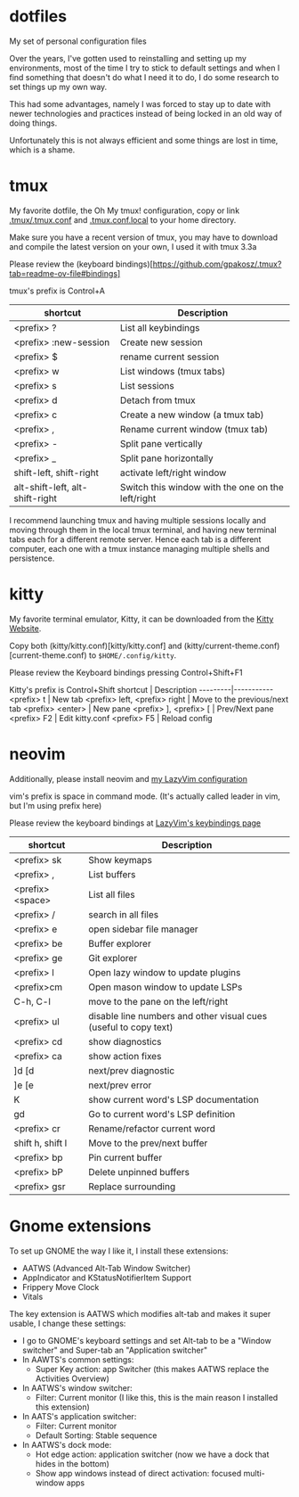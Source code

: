 # dotfiles

My set of personal configuration files

Over the years, I've gotten used to reinstalling and setting up my environments, most of the time I try to stick to 
default settings and when I find something that doesn't do what I need it to do, I do some research to set things up 
my own way.

This had some advantages, namely I was forced to stay up to date with newer technologies and practices instead of 
being locked in an old way of doing things.

Unfortunately this is not always efficient and some things are lost in time, which is a shame.

# tmux

My favorite dotfile, the Oh My tmux! configuration, copy or link [.tmux/.tmux.conf](.tmux/.tmux.conf) and [.tmux.conf.local](.tmux.local) to your home directory.

Make sure you have a recent version of tmux, you may have to download and compile the latest version on your own, I used it with tmux 3.3a

Please review the (keyboard bindings)[https://github.com/gpakosz/.tmux?tab=readme-ov-file#bindings]

tmux's prefix is Control+A

shortcut   | Description
-----------|-----------
\<prefix> ? | List all keybindings
\<prefix> :new-session | Create new session
\<prefix> $ | rename current session
\<prefix> w | List windows (tmux tabs)
\<prefix> s | List sessions
\<prefix> d | Detach from tmux
\<prefix> c | Create a new window (a tmux tab)
\<prefix> , | Rename current window (tmux tab)
\<prefix> - | Split pane vertically
\<prefix> _ | Split pane horizontally
shift-left, shift-right | activate left/right window
alt-shift-left, alt-shift-right | Switch this window with the one on the left/right 

I recommend launching tmux and having multiple sessions locally and moving through them in the local tmux terminal,
and having new terminal tabs each for a different remote server. Hence each tab is a different computer, each one
with a tmux instance managing multiple shells and persistence.

# kitty

My favorite terminal emulator, Kitty, it can be downloaded from the [Kitty Website](https://sw.kovidgoyal.net/kitty/binary/).

Copy both (kitty/kitty.conf)[kitty/kitty.conf] and (kitty/current-theme.conf)[current-theme.conf) to `$HOME/.config/kitty`.

Please review the Keyboard bindings pressing Control+Shift+F1

Kitty's prefix is Control+Shift
shortcut | Description
---------|-----------
\<prefix> t | New tab
\<prefix> left, \<prefix> right | Move to the previous/next tab
\<prefix> \<enter> | New pane
\<prefix> ], \<prefix> [ | Prev/Next pane
\<prefix> F2 | Edit kitty.conf
\<prefix> F5 | Reload config



# neovim

Additionally, please install neovim and [my LazyVim configuration](https://github.com/Sheco/LazyVimStarter)

vim's prefix is space in command mode. (It's actually called leader in vim, but I'm using prefix here)

Please review the keyboard bindings at [LazyVim's keybindings page](https://www.lazyvim.org/keymaps)

shortcut | Description
---------|-----------
\<prefix> sk | Show keymaps
\<prefix> , | List buffers
\<prefix> \<space> | List all files
\<prefix> / | search in all files
\<prefix> e | open sidebar file manager 
\<prefix> be | Buffer explorer
\<prefix> ge | Git explorer
\<prefix> l | Open lazy window to update plugins
\<prefix>cm | Open mason window to update LSPs
C-h, C-l | move to the pane on the left/right
\<prefix> ul | disable line numbers and other visual cues (useful to copy text)
\<prefix> cd | show diagnostics
\<prefix> ca | show action fixes
]d [d | next/prev diagnostic
]e [e | next/prev error
K | show current word's LSP documentation
gd | Go to current word's LSP definition
\<prefix> cr | Rename/refactor current word
shift h, shift l | Move to the prev/next buffer
\<prefix> bp | Pin current buffer
\<prefix> bP | Delete unpinned buffers
\<prefix> gsr | Replace surrounding


# Gnome extensions

To set up GNOME the way I like it, I install these extensions:

- AATWS (Advanced Alt-Tab Window Switcher) 
- AppIndicator and KStatusNotifierItem Support 
- Frippery Move Clock 
- Vitals

The key extension is AATWS which modifies alt-tab and makes it super usable, I change these settings:
- I go to GNOME's keyboard settings and set Alt-tab to be a "Window switcher" and Super-tab an "Application switcher"
- In AAWTS's common settings: 
	- Super Key action: app Switcher (this makes AATWS replace the Activities Overview)
- In AATWS's window switcher:
	- Filter: Current monitor (I like this, this is the main reason I installed this extension)
- In AATS's application switcher:
	- Filter: Current monitor
	- Default Sorting: Stable sequence
- In AATWS's dock mode:
	- Hot edge action: application switcher (now we have a dock that hides in the bottom)
	- Show app windows instead of direct activation: focused multi-window apps
